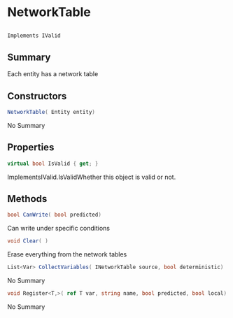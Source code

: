 # NetworkTable

## 
```c#
Implements IValid
```

## Summary

Each entity has a network table
## Constructors

```c#
NetworkTable( Entity entity) 
```
No Summary
## Properties

```c#
virtual bool IsValid { get; } 
```
ImplementsIValid.IsValidWhether this object is valid or not.
## Methods

```c#
bool CanWrite( bool predicted) 
```
Can write under specific conditions
```c#
void Clear( ) 
```
Erase everything from the network tables
```c#
List<Var> CollectVariables( INetworkTable source, bool deterministic) 
```
No Summary
```c#
void Register<T,>( ref T var, string name, bool predicted, bool local) 
```
No Summary
